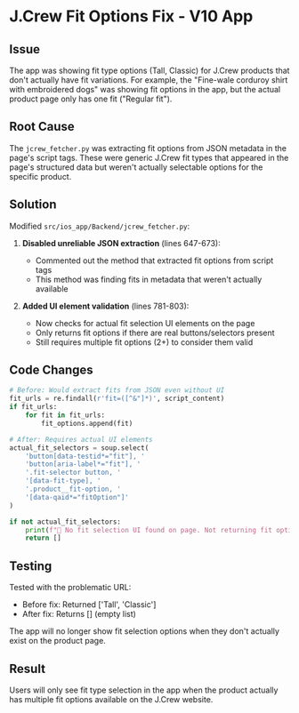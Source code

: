 # J.Crew Fit Options Fix - V10 App

## Issue
The app was showing fit type options (Tall, Classic) for J.Crew products that don't actually have fit variations. For example, the "Fine-wale corduroy shirt with embroidered dogs" was showing fit options in the app, but the actual product page only has one fit ("Regular fit").

## Root Cause
The `jcrew_fetcher.py` was extracting fit options from JSON metadata in the page's script tags. These were generic J.Crew fit types that appeared in the page's structured data but weren't actually selectable options for the specific product.

## Solution
Modified `src/ios_app/Backend/jcrew_fetcher.py`:

1. **Disabled unreliable JSON extraction** (lines 647-673):
   - Commented out the method that extracted fit options from script tags
   - This method was finding fits in metadata that weren't actually available

2. **Added UI element validation** (lines 781-803):
   - Now checks for actual fit selection UI elements on the page
   - Only returns fit options if there are real buttons/selectors present
   - Still requires multiple fit options (2+) to consider them valid

## Code Changes
```python
# Before: Would extract fits from JSON even without UI
fit_urls = re.findall(r'fit=([^&"]*)', script_content)
if fit_urls:
    for fit in fit_urls:
        fit_options.append(fit)

# After: Requires actual UI elements
actual_fit_selectors = soup.select(
    'button[data-testid*="fit"], '
    'button[aria-label*="fit"], '
    '.fit-selector button, '
    '[data-fit-type], '
    '.product__fit-option, '
    '[data-qaid*="fitOption"]'
)

if not actual_fit_selectors:
    print(f"🚫 No fit selection UI found on page. Not returning fit options")
    return []
```

## Testing
Tested with the problematic URL:
- Before fix: Returned ['Tall', 'Classic']
- After fix: Returns [] (empty list)

The app will no longer show fit selection options when they don't actually exist on the product page.

## Result
Users will only see fit type selection in the app when the product actually has multiple fit options available on the J.Crew website.
